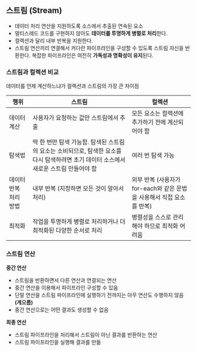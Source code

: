 ## 스트림 (Stream)

- 데이터 처리 연산을 지원하도록 소스에서 추출된 연속된 요소
- 멀티스레드 코드를 구현하지 않아도 **데이터를 투명하게 병렬로 처리**한다.
- 컬렉션과 달리 내부 반복을 지원한다.
- 스트림 연산끼리 연결해서 커다란 파이프라인을 구성할 수 있도록 스트림 자신을 반환한다. 복잡한 파이프라인은 여전히 **가독성과 명확성이 유지**된다.

### 스트림과 컬렉션 비교

데이터를 언제 계산하느냐가 컬렉션과 스트림의 가장 큰 차이점

행위 | 스트림 | 컬렉션 | 
---- | ---- | ---- |
데이터 계산 | 사용자가 요청하는 값만 스트림에서 추출 | 모든 요소는 컬렉션에 추가하기 전에 계산되어야 함
탐색법 | 딱 한 번만 탐색 가능함. 탐색된 스트림의 요소는 소비되므로, 탐색한 요소를 다시 탐색하려면 초기 데이터 소스에서 새로운 스트림 만들어야 함 | 여러 번 탐색 가능
데이터 반복 처리 방법 | 내부 반복 (지정하면 모든 것이 알아서 처리) | 외부 반복 (사용자가 for-each와 같은 문법을 사용해서 직접 요소를 반복)
최적화 | 작업을 투명하게 병렬로 처리하거나 더 최적화된 다양한 순서로 처리 | 병렬성을 스스로 관리해야 하므로 최적화 어려움

### 스트림 연산

**중간 연산**

- 스트림을 반환하면서 다른 연산과 연결되는 연산
- 중간 연산을 이용해서 파이프라인 구성할 수 있음
- 단말 연산을 스트림 파이프라인에 실행하기 전까지는 아무 연산도 수행하지 않음 **(게으름)**
- 중간 연산으로는 어떤 결과도 생성할 수 없음

**최종 연산**

- 스트림 파이프라인을 처리해서 스트림이 아닌 결과를 반환하는 연산
- 스트림 파이프라인을 실행해 결과를 만듦
